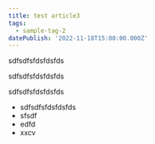 ```yaml
---
title: test article3
tags:
  - sample-tag-2
datePublish: '2022-11-18T15:00:00.000Z'
---
```


sdfsdfsfdsfdsfds

sdfsdfsfdsfdsfds

sdfsdfsfdsfdsfds

* sdfsdfsfdsfdsfds
* sfsdf
* edfd
* xxcv
